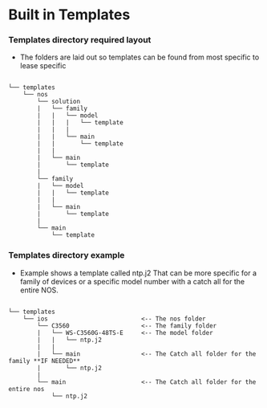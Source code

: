 # Built in Templates

### Templates directory required layout

* The folders are laid out so templates can be found from most specific to lease specific 

```text

└── templates
    └── nos
        └── solution
        |   └── family
        |   |   └── model
        |   |   |   └── template
        |   |   |
        |   |   └── main
        |   |       └── template
        |   |
        |   └── main
        |       └── template    
        |
        └── family
        |   └── model
        |   |   └── template
        |   |    
        |   └── main
        |       └── template
        |        
        └── main
            └── template
```

### Templates directory example

* Example shows a template called ntp.j2 That can be more specific for a family of devices or a specific model number
  with a catch all for the entire NOS.

```text

└── templates
    └── ios                          <-- The nos folder
        └── C3560                    <-- The family folder
        |   └── WS-C3560G-48TS-E     <-- The model folder
        |   |   └── ntp.j2
        |   |    
        |   └── main                 <-- The Catch all folder for the family **IF NEEDED**
        |       └── ntp.j2
        |        
        └── main                     <-- The Catch all folder for the entire nos
            └── ntp.j2
```
